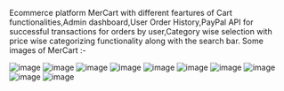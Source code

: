 Ecommerce platform MerCart with different feartures of Cart functionalities,Admin dashboard,User Order History,PayPal API for successful transactions for orders by user,Category wise selection with price wise categorizing functionality along with the search bar.
Some images of MerCart :-

![image](https://github.com/P-r-e-k-s-h-a/Mercart/assets/122606999/7bfc2afd-8840-4e47-8dfe-2be257751778)
![image](https://github.com/P-r-e-k-s-h-a/Mercart/assets/122606999/e7961ef2-bf3e-4594-92cd-c5a3840f2d3b)
![image](https://github.com/P-r-e-k-s-h-a/Mercart/assets/122606999/e6ac88cb-cc52-48f8-884d-52ea8f124ccb)
![image](https://github.com/P-r-e-k-s-h-a/Mercart/assets/122606999/2c4258c8-a4b6-46d1-9c28-88b2aa1b1eb4)
![image](https://github.com/P-r-e-k-s-h-a/Mercart/assets/122606999/73e7acbb-971d-4e59-8ca4-594795664d49)
![image](https://github.com/P-r-e-k-s-h-a/Mercart/assets/122606999/b3a65900-8cef-41bb-a572-27db21081efc)
![image](https://github.com/P-r-e-k-s-h-a/Mercart/assets/122606999/22f27865-a76d-403b-92df-ffb3dde8eb97)
![image](https://github.com/P-r-e-k-s-h-a/Mercart/assets/122606999/8405ee2c-25b2-4ae2-abe4-c1c38a3fb427)
![image](https://github.com/P-r-e-k-s-h-a/Mercart/assets/122606999/b4caabf4-fc60-4ede-9beb-877846e67960)
![image](https://github.com/P-r-e-k-s-h-a/Mercart/assets/122606999/5102b9c9-88ed-4526-97cf-c04c2612e91f)
